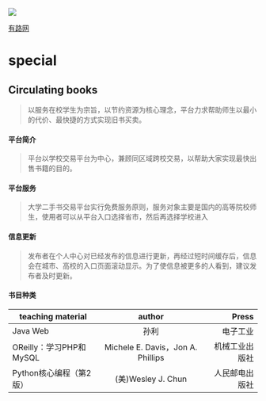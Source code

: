
![](http://tc.sinaimg.cn/maxwidth.2048/tc.service.weibo.com/y3_ifengimg_com/adc795ac76701d138fe17cc25588ed8a.jpg)

[有路网](http://www.youlu.net/?RID=958603)
# special
## Circulating books 
>以服务在校学生为宗旨，以节约资源为核心理念，平台力求帮助师生以最小的代价、最快捷的方式实现旧书买卖。

#### 平台简介
>平台以学校交易平台为中心，兼顾同区域跨校交易，以帮助大家实现最快出售书籍的目的。

#### 平台服务
>大学二手书交易平台实行免费服务原则，服务对象主要是国内的高等院校师生，使用者可以从平台入口选择省市，然后再选择学校进入

#### 信息更新
>发布者在个人中心对已经发布的信息进行更新，再经过短时间缓存后，信息会在城市、高校的入口页面滚动显示。为了使信息被更多的人看到，建议发布者及时更新。

#### 书目种类
| teaching material   | author        | Press |
| ------------------- |:-------------:| -----:|
| Java Web            | 孙利         | 电子工业 |
| OReilly：学习PHP和MySQL  | Michele E. Davis，Jon A. Phillips      |  机械工业出版社 |
| Python核心编程（第2版） | (美)Wesley J. Chun | 人民邮电出版社 |

